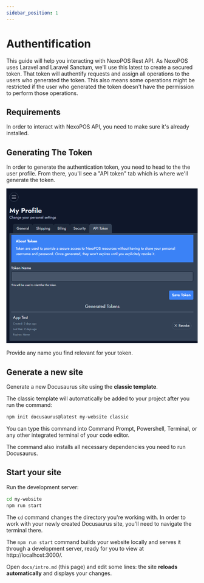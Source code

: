 ```yaml
---
sidebar_position: 1
---
```


# Authentification

This guide will help you interacting with NexoPOS Rest API. As NexoPOS uses Laravel and Laravel Sanctum,
we'll use this latest to create a secured token. That token will authentify requests and assign all operations
to the users who generated the token. This also means some operations might be restricted if the user who generated the token doesn't have the permission to perform those operations.

## Requirements

In order to interact with NexoPOS API, you need to make sure it's already installed.

## Generating The Token

In order to generate the authentication token, you need to head to the the user profile. From there, you'll see a "API token" tab
which is where we'll generate the token.

![alt text](img/generating-token.png)

Provide any name you find relevant for your token.

## Generate a new site

Generate a new Docusaurus site using the **classic template**.

The classic template will automatically be added to your project after you run the command:

```bash
npm init docusaurus@latest my-website classic
```

You can type this command into Command Prompt, Powershell, Terminal, or any other integrated terminal of your code editor.

The command also installs all necessary dependencies you need to run Docusaurus.

## Start your site

Run the development server:

```bash
cd my-website
npm run start
```

The `cd` command changes the directory you're working with. In order to work with your newly created Docusaurus site, you'll need to navigate the terminal there.

The `npm run start` command builds your website locally and serves it through a development server, ready for you to view at http://localhost:3000/.

Open `docs/intro.md` (this page) and edit some lines: the site **reloads automatically** and displays your changes.
